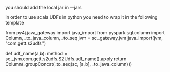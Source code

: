 you should add the local jar in --jars

in order to use scala UDFs in python you need to wrap it in the following template


from py4j.java_gateway import java_import
from pyspark.sql.column import Column, _to_java_column, _to_seq
jvm = sc._gateway.jvm
java_import(jvm, "com.gett.s2udfs")

def udf_name(a,b):
     method = sc._jvm.com.gett.s2udfs.S2Udfs.udf_name().apply
     return Column(_groupConcat(_to_seq(sc, [a,b], _to_java_column)))
 